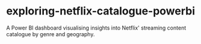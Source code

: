 # exploring-netflix-catalogue-powerbi
A Power BI dashboard visualising insights into Netflix' streaming content catalogue by genre and geography.

